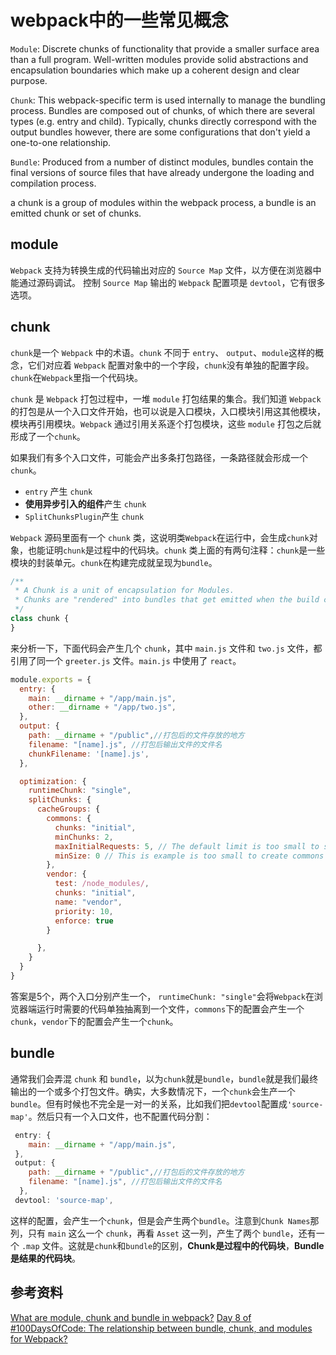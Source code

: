 # webpack中的一些常见概念

`Module`: Discrete chunks of functionality that provide a smaller surface area than a full program. Well-written modules provide solid abstractions and encapsulation boundaries which make up a coherent design and clear purpose.

`Chunk`: This webpack-specific term is used internally to manage the bundling process. Bundles are composed out of chunks, of which there are several types (e.g. entry and child). Typically, chunks directly correspond with the output bundles however, there are some configurations that don't yield a one-to-one relationship.

`Bundle`: Produced from a number of distinct modules, bundles contain the final versions of source files that have already undergone the loading and compilation process.

a chunk is a group of modules within the webpack process, a bundle is an emitted chunk or set of chunks.

## module

`Webpack` 支持为转换生成的代码输出对应的 `Source Map` 文件，以方便在浏览器中能通过源码调试。 控制 `Source Map` 输出的 `Webpack` 配置项是 `devtool`，它有很多选项。

## chunk

`chunk`是一个 `Webpack` 中的术语。`chunk` 不同于 `entry`、 `output`、`module`这样的概念，它们对应着 `Webpack` 配置对象中的一个字段，`chunk`没有单独的配置字段。`chunk`在`Webpack`里指一个代码块。

`chunk` 是 `Webpack` 打包过程中，一堆 `module` 打包结果的集合。我们知道 `Webpack` 的打包是从一个入口文件开始，也可以说是入口模块，入口模块引用这其他模块，模块再引用模块。`Webpack` 通过引用关系逐个打包模块，这些 `module` 打包之后就形成了一个`chunk`。

如果我们有多个入口文件，可能会产出多条打包路径，一条路径就会形成一个 `chunk`。

- `entry` 产生 `chunk`
- **使用异步引入的组件**产生 `chunk`
- `SplitChunksPlugin`产生 `chunk`

`Webpack` 源码里面有一个 `chunk` 类，这说明类`Webpack`在运行中，会生成`chunk`对象，也能证明`chunk`是过程中的代码块。`chunk` 类上面的有两句注释：`chunk`是一些模块的封装单元。`chunk`在构建完成就呈现为`bundle`。

```js
/**
 * A Chunk is a unit of encapsulation for Modules.
 * Chunks are "rendered" into bundles that get emitted when the build completes.
 */
class chunk {
}
```

来分析一下，下面代码会产生几个 `chunk`，其中 `main.js` 文件和 `two.js` 文件，都引用了同一个 `greeter.js` 文件。`main.js` 中使用了 `react`。

```js
module.exports = {
  entry: {
    main: __dirname + "/app/main.js",
    other: __dirname + "/app/two.js",
  },
  output: {
    path: __dirname + "/public",//打包后的文件存放的地方
    filename: "[name].js", //打包后输出文件的文件名
    chunkFilename: '[name].js',
  },

  optimization: {
    runtimeChunk: "single",
    splitChunks: {
      cacheGroups: {
        commons: {
          chunks: "initial",
          minChunks: 2,
          maxInitialRequests: 5, // The default limit is too small to showcase the effect
          minSize: 0 // This is example is too small to create commons chunks
        },
        vendor: {
          test: /node_modules/,
          chunks: "initial",
          name: "vendor",
          priority: 10,
          enforce: true
        }

      },
    }
  }
}
```

答案是5个，两个入口分别产生一个， `runtimeChunk: "single"`会将`Webpack`在浏览器端运行时需要的代码单独抽离到一个文件，`commons`下的配置会产生一个`chunk`，`vendor`下的配置会产生一个`chunk`。

## bundle

通常我们会弄混 `chunk` 和 `bundle`，以为`chunk`就是`bundle`，`bundle`就是我们最终输出的一个或多个打包文件。确实，大多数情况下，一个`chunk`会生产一个`bundle`。但有时候也不完全是一对一的关系，比如我们把`devtool`配置成`'source-map'`。然后只有一个入口文件，也不配置代码分割：

```js
 entry: {
    main: __dirname + "/app/main.js",
 },
 output: {
    path: __dirname + "/public",//打包后的文件存放的地方
    filename: "[name].js", //打包后输出文件的文件名
  },
 devtool: 'source-map',
```

这样的配置，会产生一个`chunk`，但是会产生两个`bundle`。注意到`Chunk Names`那列，只有 `main` 这么一个 `chunk`，再看 `Asset` 这一列，产生了两个 `bundle`，还有一个 `.map` 文件。这就是`chunk`和`bundle`的区别，**Chunk是过程中的代码块**，**Bundle是结果的代码块**。

## 参考资料

[What are module, chunk and bundle in webpack?](https://stackoverflow.com/questions/42523436/what-are-module-chunk-and-bundle-in-webpack)
[Day 8 of #100DaysOfCode: The relationship between bundle, chunk, and modules for Webpack?](https://dev.to/jenhsuan/day-8-of-100daysofcode-the-relationship-between-bundle-chunk-and-modules-for-webpack-3hni)